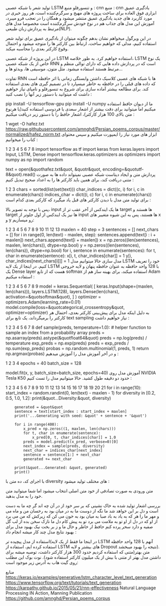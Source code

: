 تولید شعر با شبکه عصبی LSTM و تنسورفلو
منبع : cnn
منبع : cnn
یادگیری عمیق ابزاری فوق العاده برای ساخت پروژه های مهیج و سرگرم‌کننده است، هر روز خبری در مورد کاربرد های جدید یادگیری عمیق منتشر میشود و همگان را در تعجب فرو میبرد، آموزش این مدل های جذاب هم در نوع خودش سرگرم‌کننده است مخصوصا مدل های مرتبط به پردازش زبان طبیعی(NLP).

در این ویرگول میخواهم نشان بدهم چگونه میتوان از یادگیری عمیق برای تولید شعر استفاده کنیم، مدلی که خواهیم ساخت، ارتباط بین کارکتر ها را متوجه میشود و احتمال وقوع کارکتر بعدی را محاسبه میکند.

در این پروژه از شبکه عصبی LSTM استفاده خواهیم کرد. به طور خلاصه، LSTM یک نوع خاص از یک شبکه عصبی RNN است که در پردازش داده هایی که دارای توالی منظم و مرتبط هستند استفاده میشود. مثل متون، موسیقی ها، ویدئو ها و...

تفاوت RNN ها با شبکه های عصبی کلاسیک داشتن وابستگی زمانی یا اثر حافظه است که داده های قبلی را در حافظه به خاطر میسپارد تا در تصمیم گیری های بعدی استفاده کند.
برای مطالعه بیشتر
آماده سازی
برای شروع به تنسورفلو و نامپای نیاز خواهیم داشت که میتوانید با دستور زیر آنها را نصب کنید :

pip install -U tensorflow-gpu
pip install -U numpy
ما از دیوان حافظ استفاده میکنیم اما میتوانید برای دقت بیشتر از اشعار سعدی یا فردوسی استفاده کنید(یا هرنوع متن بالای 100 هزار کارکتر)، اشعار حافظ را با دستور زیر دریافت میکنیم :

1
wget -O hafez.txt https://raw.githubusercontent.com/amnghd/Persian_poems_corpus/master/normalized/hafez_norm.txt
ابزار های مورد نیاز را ایمپورت میکنیم و سپس محتوای کتاب را میخوانیم :

1
2
3
4
5
6
7
8
import tensorflow as tf
import keras
from keras.layers import  Input, LSTM, Dense
import tensorflow.keras.optimizers as optimizers
import numpy as np
import random

text = open(&quothafez.txt&quot, &quotr&quot, encoding=&quotutf-8&quot).read()
پردازش متن و ایجاد دیتاست
شبکه عصبی نمیتواند داده ها به صورت متنی دریافت کند، برای همین باید کارکتر ها را به اعداد صحیح تبدیل کنیم :

1
2
3
chars = sorted(list(set(text)))
char_indices = dict((c, i) for i, c in enumerate(chars))
indices_char = dict((i, c) for i, c in enumerate(chars))
برای تولید متن مدل با دیدن کارکتر های قبل یاد میگیرد که کارکتر بعدی کدام است :


پس با توجه به تصویر بالا، input ها یک ایندکس از آخر عقب تر از target ها هستند و target ها نیز یک ایندکس از اول جلوتر از input ها هستند، پس به این شیوه متغییر های x و y رو میسازیم:

1
2
3
4
5
6
7
8
9
10
11
12
13
maxlen = 40
step = 3
sentences = []
next_chars = []
for i in range(0, len(text) - maxlen, step):
    sentences.append(text[i : i + maxlen])
    next_chars.append(text[i + maxlen])
x = np.zeros((len(sentences), maxlen, len(chars)), dtype=np.bool)
y = np.zeros((len(sentences), len(chars)), dtype=np.bool)
for i, sentence in enumerate(sentences):
    for t, char in enumerate(sentence):
        x[i, t, char_indices[char]] = 1
    y[i, char_indices[next_chars[i]]] = 1
مدل سازی
حالا میتوانیم مدل LSTM خود را تعریف کنیم. در اینجا از یک لایه LSTM با 128 واحد حافظه به عنوان حافظه پنهان و لایه خروجی یک Dense layer هست که از تابع softmax استفاده میکند، برای بهینه ساز هم از Adam استفاده میکنیم :

1
2
3
4
5
6
7
8
9
model = keras.Sequential(
    [
        keras.Input(shape=(maxlen, len(chars))),
        layers.LSTM(128),
        layers.Dense(len(chars), activation=&quotsoftmax&quot),
    ]
)
optimizer = optimizers.Adam(learning_rate=0.01)
model.compile(loss=&quotcategorical_crossentropy&quot, optimizer=optimizer)
به دلیل اینکه مدل برای پیش‌بینی کارکتر بعدی، احتمال هر کارکتر را برمیگرداند، یک تابع برای text sampling نیاز خواهیم داشت :

1
2
3
4
5
6
7
8
def sample(preds, temperature=1.0):
    # helper function to sample an index from a probability array
    preds = np.asarray(preds).astype(&quotfloat64&quot)
    preds = np.log(preds) / temperature
    exp_preds = np.exp(preds)
    preds = exp_preds / np.sum(exp_preds)
    probas = np.random.multinomial(1, preds, 1)
    return np.argmax(probas)
و در آخر آموزش مدل را آموزش میدهیم :

1
2
3
4
epochs = 40
batch_size = 128

model.fit(x, y, batch_size=batch_size, epochs=40)
آموزش مدل روی NVIDIA Tesla K50 حدود دو دقیقه طول کشید. حالا میتوانیم مدل را تست کنیم :

1
2
3
4
5
6
7
8
9
10
11
12
13
14
15
16
17
18
19
20
21
for i in range(10):
    start_index = random.randint(0, len(text) - maxlen - 1)
    for diversity in [0.2, 0.5, 1.0, 1.2]:
        print(&quot...Diversity:&quot, diversity)

        generated = &quot&quot
        sentence = text[start_index : start_index + maxlen]
        print('...Generating with seed: &quot' + sentence + '&quot')

        for i in range(400):
            x_pred = np.zeros((1, maxlen, len(chars)))
            for t, char in enumerate(sentence):
                x_pred[0, t, char_indices[char]] = 1.0
            preds = model.predict(x_pred, verbose=0)[0]
            next_index = sample(preds, diversity)
            next_char = indices_char[next_index]
            sentence = sentence[1:] + next_char
            generated += next_char

        print(&quot...Generated: &quot, generated)
        print()
با اجرای کد، ده متن با diversity های مختلف تولید میشود :


متن ورودی به صورت تصادفی از خود متن اصلی انتخاب میشود اما شما میتوانید متن خود را به مدل بدهید.

بررسی اشعار تولید شده
به خاک نشینی که بر سر خود از در آن چه اند
گر چه ما به دست است و دل بر این خواهد شد
ما نگه از دوست ما به در میان بود
به رخسان من و ماه می و مهر ما را
هر که به یاد به باد صبا به میان بود
به خون می کن که زیرکش که من می برد از او
که در دل از او تو به ملامت می برد
تو به پیش کام دل ما نازک سخن بده
از لب گل صفیه و دارد سحر پرده کنم
حافظ ار خاطر و خال ما و ز بر بخت نیک
بهبود مدل
برای بهبود نتایج مدل چند کار میشه انجام داد :

استفاده از مدل پیچیده تر(در اینجا ما فقط از یک لایه LSTM آنهم با 128 واحد حافظه استفاده کرده ایم، استفاده از LSTM های بیشتر و لایه Dropout نتیجه را بهبود میبخشد).
متن بهتر(متنی که استفاده کردیم حدود 300 هزار کارکتر داشت، توصیه میشه برای داشتن مدل بهتر از متنی با بیش از یک میلیون کارکتر استفاده شود).
نوت بوک این مطلب روی گیت هاب به آدرس زیر موجود است:

منابع
https://keras.io/examples/generative/lstm_character_level_text_generation
https://www.tensorflow.org/text/tutorials/text_generation
https://karpathy.github.io/2015/05/21/rnn-effectiveness
Natural Language Processing IN Action, Manning Publication
https://github.com/amnghd/Persian_poems_corpus
